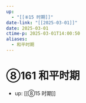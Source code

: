 ```yaml
---
up:
  - "[[⑧15 时期]]"
date-link: "[[2025-03-01]]"
date: 2025-03-01
ctime-p: 2025-03-01T14:00:50
aliases:
  - 和平时期
---
```


# ⑧161 和平时期

- up: [[⑧15 时期]]
